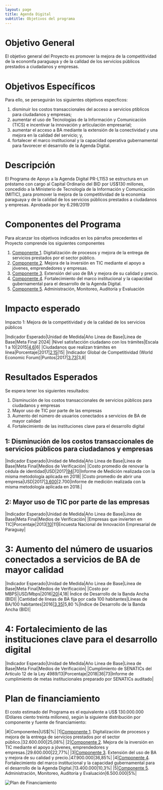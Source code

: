 ```yaml
---
layout: page
title: Agenda Digital
subtitle: Objetivos del programa
---
```


# Objetivo General
El objetivo general del Proyecto es promover la mejora de la competitividad de la economfa paraguaya y de la calldad de los servicios públicos prestados a ciudadanos y empresas.

# Objetivos Específicos
Para ello, se perseguirán los siguientes objetivos especficos: 
   1. disminuir los costos transaccionales del acceso a servicios ptiblicos para ciudadanos y empresas; 
   2. aumentar el uso de Tecnologías de la lnformación y Comunicación (TICS) e incentivar la innovación y articulación empresarial;
   3. aumentar el acceso a BA mediante la extensión de la conectividad y una mejora en la calidad del servicio; y,
   4. fortalecer el marco institucional y la capacidad operativa gubernamental para favorecer el desarrollo de la Agenda Digital.

# Descripción
El Programa de Apoyo a la Agenda Digital PR-L1153 se estructura en un préstamo con cargo al Capital Ordinario del BID por US$130 millones, concedido a la Ministerio de Tecnología de la Información y Comunicación (MITIC), para promover la mejora de la competitividad de la economía paraguaya y de la calidad de los servicios públicos prestados a ciudadanos y empresas. Aprobada por ley 6.298/2019

# Componentes del Programa
Para alcanzar los objetivos indicados en los párrafos precedentes el Proyecto comprende los siguientes componentes

1. [Componente 1](/gob-e). Digitalización de procesos y mejora de la entrega de servicios prestados por el sector público.
2. [Componente 2](/economiadigital/). Mejora de la inversión en TIC mediante el apoyo a jóvenes, emprendedores y empresas.
3. [Componente 3](/infraestructura/). Extensión del uso de BA y mejora de su calidad y precio.
4. [Componente 4](/fortalecimiento/). Fortalecimiento del marco institucional y la capacidad gubernamental para el desarrollo de la Agenda Digital.
5. [Componente 5](/evaluacion/). Administración, Monitoreo, Auditoría y Evaluación

# Impacto esperado
Impacto 1: Mejora de la competitividad y de la calidad de los servicios públicos

|Indicador Esperado|Unidad de Medida|Año Línea de Base|Línea de Base|Meta Final 2024|
|Nivel satisfacción ciudadano con los trámites|Escala 1 a 10|2015|[4,6](https://drive.google.com/open?id=1s_00dt8ABEe8X9XFYkD3hN1oUOftTE_h)|6|
|Ciudadanos que realizan trámites en línea|Porcentaje|2017|[2,15](http://www.latinobarometro.org/lat.jsp)|15|
|Indicador Global de Competitividad (World Economic Forum)|Puntos|2017|[3,73](http://www3.weforum.org/docs/WEF_TheGlobalCompetitivenessReport2019.pdf)|3,8|

# Resultados Esperados

Se espera tener los siguientes resultados:
1. Disminución de los costos transaccionales de servicios públicos para ciudadanos y empresas											
2. Mayor uso de TIC por parte de las empresas											
3. Aumento del número de usuarios conectados a servicios de BA de mayor calidad	
4. Fortalecimiento de las instituciones clave para el desarrollo digital											

## 1: Disminución de los costos transaccionales de servicios públicos para ciudadanos y empresas											

|Indicador Esperado|Unidad de Medida|Año Linea de Base|Línea de Base|Meta Final|Medios de Verificación|
|Costo promedio de renovar la cédula de identidad|USD|2017|[94](https://www.mitic.gov.py/application/files/1015/5646/3622/Medicion_de_Costos_Reporte_Paraguay_2018_.pdf)|70|Informe de Medición realizada con la misma metodología aplicada en 2018|
|Costo promedio de abrir una empresa|USD|2017|[3.600](https://www.mitic.gov.py/application/files/1015/5646/3622/Medicion_de_Costos_Reporte_Paraguay_2018_.pdf)|2.700|Informe de medición realizada con la misma metodología aplicada en 2018.|

## 2: Mayor uso de TIC por parte de las empresas											

|Indicador Esperado|Unidad de Medida|Año Linea de Base|Línea de Base|Meta Final|Medios de Verificación|
|Empresas que invierten en TIC|Porcentaje|2013|[10](https://www.mitic.gov.py/application/files/7315/5646/3956/EIEP_2016_Informe_finalf.pdf)|11|Encuesta Nacional de Innovación Empresarial de Paraguay|

# 3: Aumento del número de usuarios conectados a servicios de BA de mayor calidad	

|Indicador Esperado|Unidad de Medida|Año Linea de Base|Línea de Base|Meta Final|Medios de Verificación|
|Costo por MBPS|USD/Mbps|2016|[20](https://publications.iadb.org/publications/spanish/document/Informe_anual_del_%C3%8Dndice_de_Desarrollo_de_la_Banda_Ancha_en_Am%C3%A9rica_Latina_y_el_Caribe_es.pdf)|4,18|	Índice de Desarrollo de la Banda Ancha (BID)|
|Cantidad de líneas de BA fija por cada 100 habitantes|Líneas de BA/100 habitantes|2016|[3,35](https://publications.iadb.org/publications/spanish/document/Informe_anual_del_%C3%8Dndice_de_Desarrollo_de_la_Banda_Ancha_en_Am%C3%A9rica_Latina_y_el_Caribe_es.pdf)|5,80 %|Índice de Desarrollo de la Banda Ancha (BID)|

# 4: Fortalecimiento de las instituciones clave para el desarrollo digital											

|Indicador Esperado|Unidad de Medida|Año Linea de Base|Línea de Base|Meta Final|Medios de Verificación|
|Cumplimiento de SENATICs del Artículo 12 de la Ley 4989/13|Porcentaje|2018|36|73|Informe de cumplimiento de metas institucionales preparado por SENATICs auditado|

# Plan de financiamiento
El costo estimado del Programa es el equivalente a US$ 130.000.000 (Dólares ciento treinta millones), según la siguiente distribución por componente y fuente de financiamiento:

|#|Componentes|US$|%|
|1|[Componente 1](/gob-e). Digitalización de procesos y mejora de la entrega de servicios prestados por el sector público.|32.600.000|25,08%|
|2|[Componente 2](/economiadigital/). Mejora de la inversión en TIC mediante el apoyo a jóvenes, emprendedores y empresas.|29.600.000|22,77%|
|3|[Componente 3](/infraestructura/). Extensión del uso de BA y mejora de su calidad y precio.|47.900.000|36,85%|
|4|[Componente 4](/fortalecimiento/). Fortalecimiento del marco institucional y la capacidad gubernamental para el desarrollo de la Agenda Digital.|13.400.000|10,3%|
|5|[Componente 5](/evaluacion/). Administración, Monitoreo, Auditoría y Evaluación|6.500.000|5%|

![Plan de Financiamiento](https://docs.google.com/drawings/d/e/2PACX-1vShs9sKL99v9ro-8f6h_6eWmV6JBP7vfzuK4N6ybRFtKnis9Qh9jLQW0M9-7SZ2K7hgJyYHzOk9dWQW/pub?w=960&h=720)
